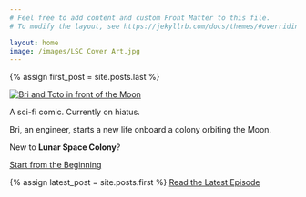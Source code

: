 ```yaml
---
# Feel free to add content and custom Front Matter to this file.
# To modify the layout, see https://jekyllrb.com/docs/themes/#overriding-theme-defaults

layout: home
image: /images/LSC Cover Art.jpg
---
```


{% assign first_post = site.posts.last %}

<a href="{{ first_post.url | relative_url }}">
  <img src="/images/LSC Cover Art.jpg" alt="Bri and Toto in front of the Moon" class="lsc-cover">
</a>

<p>A sci-fi comic. Currently on hiatus.</p>

<p>Bri, an engineer, starts a new life onboard a colony orbiting the Moon.</p>

<p>New to <strong>Lunar Space Colony</strong>?</p>

<a class="button" href="{{ first_post.url | relative_url }}">Start from the Beginning</a>

{% assign latest_post = site.posts.first %}
<a class="button" href="{{ latest_post.url | relative_url }}">Read the Latest Episode</a>
